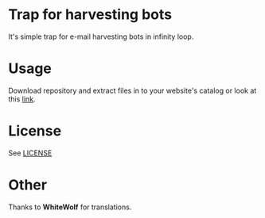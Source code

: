 # Trap for harvesting bots
It's simple trap for e-mail harvesting bots in infinity loop.
# Usage
Download repository and extract files in to your website's catalog or look at this [link](https://kwachu.org/mail_bot_trap/).
# License
See [LICENSE](https://github.com/kwachu96/Trap-harvesting-bots/blob/master/LICENSE.txt)
# Other 
Thanks to **WhiteWolf** for translations.